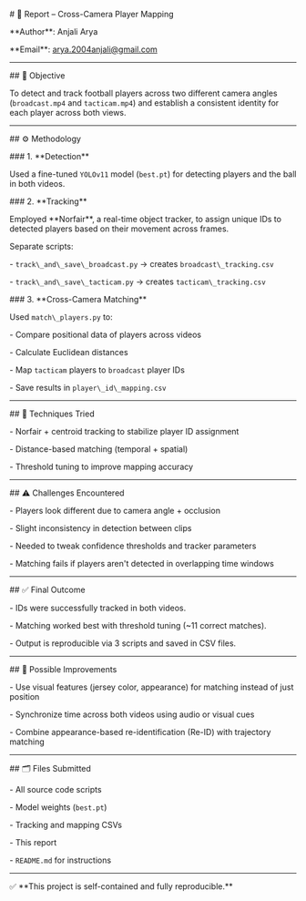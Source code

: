 \# 📝 Report – Cross-Camera Player Mapping



\*\*Author\*\*: Anjali Arya  

\*\*Email\*\*: arya.2004anjali@gmail.com



---



\## 🎯 Objective



To detect and track football players across two different camera angles (`broadcast.mp4` and `tacticam.mp4`) and establish a consistent identity for each player across both views.



---



\## ⚙️ Methodology



\### 1. \*\*Detection\*\*

Used a fine-tuned `YOLOv11` model (`best.pt`) for detecting players and the ball in both videos.



\### 2. \*\*Tracking\*\*

Employed \*\*Norfair\*\*, a real-time object tracker, to assign unique IDs to detected players based on their movement across frames.



Separate scripts:

\- `track\_and\_save\_broadcast.py` → creates `broadcast\_tracking.csv`

\- `track\_and\_save\_tacticam.py` → creates `tacticam\_tracking.csv`



\### 3. \*\*Cross-Camera Matching\*\*

Used `match\_players.py` to:

\- Compare positional data of players across videos

\- Calculate Euclidean distances

\- Map `tacticam` players to `broadcast` player IDs

\- Save results in `player\_id\_mapping.csv`



---



\## 🧪 Techniques Tried



\- Norfair + centroid tracking to stabilize player ID assignment

\- Distance-based matching (temporal + spatial)

\- Threshold tuning to improve mapping accuracy



---



\## ⚠️ Challenges Encountered



\- Players look different due to camera angle + occlusion

\- Slight inconsistency in detection between clips

\- Needed to tweak confidence thresholds and tracker parameters

\- Matching fails if players aren't detected in overlapping time windows



---



\## ✅ Final Outcome



\- IDs were successfully tracked in both videos.

\- Matching worked best with threshold tuning (~11 correct matches).

\- Output is reproducible via 3 scripts and saved in CSV files.



---



\## 🚧 Possible Improvements



\- Use visual features (jersey color, appearance) for matching instead of just position

\- Synchronize time across both videos using audio or visual cues

\- Combine appearance-based re-identification (Re-ID) with trajectory matching



---



\## 🗂️ Files Submitted



\- All source code scripts

\- Model weights (`best.pt`)

\- Tracking and mapping CSVs

\- This report

\- `README.md` for instructions



---



✅ \*\*This project is self-contained and fully reproducible.\*\*



